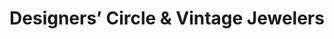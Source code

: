 ---
title: "Designers’ Circle & Vintage Jewelers"
url: /burlington/designers-circle-und-vintage-jewelers/
shop: Schmuck
---